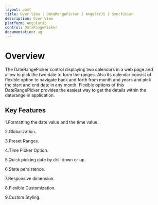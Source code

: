 ```yaml
---
layout: post 
title: Over View | DataRangePicker | AngularJS | Syncfusion
description: Over View
platform: AngularJS
control: DataRangePicker
documentation: ug
---
```

# Overview

The DateRangePicker control displaying two calendars in a web page and allow to pick the two date to form the ranges. Also its calendar consist of flexible option to navigate back and forth from month and years and pick the start and end date in any month. Flexible options of this DateRangePicker provides the easiest way to get the details within the daterange in application.

## Key Features
1.Formatting the date value and the time value.

2.Globalization.

3.Preset Ranges.

4.Time Picker Option.

5.Quick picking date by drill down or up.

6.State persistence.

7.Responsive dimension.

8.Flexible Customization.

9.Custom Styling.